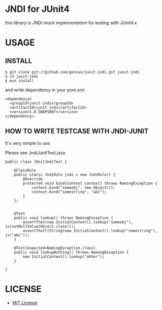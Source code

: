 # JNDI for JUnit4

this library is JNDI mock implementation for testing with JUnit4.x

# USAGE

## INSTALL

    $ git clone git://github.com/gensan/junit-jndi.git junit-jndi
    $ cd junit-jndi
    $ mvn install

and write dependency in your pom.xml

    <dependency>
      <groupId>junit-jndi</groupId>
      <artifactId>junit-jndi</artifactId>
      <version>1.0-SNAPSHOT</version>
    </dependency>


## HOW TO WRITE TESTCASE WITH JNDI-JUNIT

It's very simple to use.

Please see JndiJunitTest.java

    public class JUnitJndiTest {
    
    	@ClassRule
    	public static JndiRule jndi = new JndiRule() {
    		@Override
    		protected void bind(Context context) throws NamingException {
    			context.bind("someobj", new Object());
    			context.bind("somestring", "abc");
    		}
    	};
    
    
    	@Test
    	public void lookup() throws NamingException {
    		assertThat(new InitialContext().lookup("someobj"), is(notNullValue(Object.class)));
    		assertThat((String)new InitialContext().lookup("somestring"), is("abc"));
    	}
    
    	@Test(expected=NamingException.class)
    	public void lookupNothing() throws NamingException {
    		new InitialContext().lookup("ohter");
    	}
    
    }

# LICENSE

* [MIT License](http://www.opensource.org/licenses/mit-license.php)
